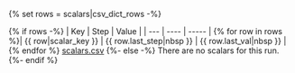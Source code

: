 {% set rows = scalars|csv_dict_rows -%}

{% if rows -%}
| Key | Step | Value |
| --- | ---- | ----- |
{% for row in rows %}| {{ row|scalar_key }} | {{ row.last_step|nbsp }} | {{ row.last_val|nbsp }} |
{% endfor %}
[scalars.csv](scalars.csv)
{%- else -%}
There are no scalars for this run.
{%- endif %}
